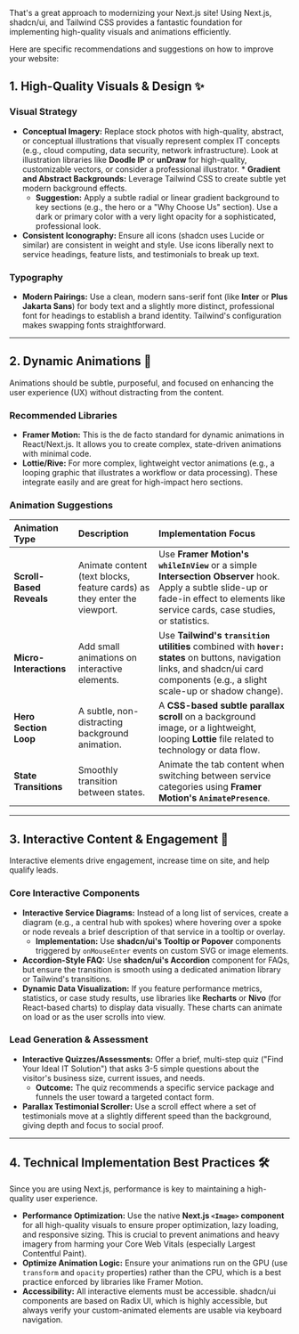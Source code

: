 That's a great approach to modernizing your Next.js site! Using Next.js, shadcn/ui, and Tailwind CSS provides a fantastic foundation for implementing high-quality visuals and animations efficiently.

Here are specific recommendations and suggestions on how to improve your website:

## 1. High-Quality Visuals & Design ✨

### Visual Strategy

- **Conceptual Imagery:** Replace stock photos with high-quality, abstract, or conceptual illustrations that visually represent complex IT concepts (e.g., cloud computing, data security, network infrastructure). Look at illustration libraries like **Doodle IP** or **unDraw** for high-quality, customizable vectors, or consider a professional illustrator. \* **Gradient and Abstract Backgrounds:** Leverage Tailwind CSS to create subtle yet modern background effects.
  - **Suggestion:** Apply a subtle radial or linear gradient background to key sections (e.g., the hero or a "Why Choose Us" section). Use a dark or primary color with a very light opacity for a sophisticated, professional look.
- **Consistent Iconography:** Ensure all icons (shadcn uses Lucide or similar) are consistent in weight and style. Use icons liberally next to service headings, feature lists, and testimonials to break up text.

### Typography

- **Modern Pairings:** Use a clean, modern sans-serif font (like **Inter** or **Plus Jakarta Sans**) for body text and a slightly more distinct, professional font for headings to establish a brand identity. Tailwind's configuration makes swapping fonts straightforward.

---

## 2. Dynamic Animations 🚀

Animations should be subtle, purposeful, and focused on enhancing the user experience (UX) without distracting from the content.

### Recommended Libraries

- **Framer Motion:** This is the de facto standard for dynamic animations in React/Next.js. It allows you to create complex, state-driven animations with minimal code.
- **Lottie/Rive:** For more complex, lightweight vector animations (e.g., a looping graphic that illustrates a workflow or data processing). These integrate easily and are great for high-impact hero sections.

### Animation Suggestions

| Animation Type           | Description                                                              | Implementation Focus                                                                                                                                                                     |
| :----------------------- | :----------------------------------------------------------------------- | :--------------------------------------------------------------------------------------------------------------------------------------------------------------------------------------- |
| **Scroll-Based Reveals** | Animate content (text blocks, feature cards) as they enter the viewport. | Use **Framer Motion's `whileInView`** or a simple **Intersection Observer** hook. Apply a subtle slide-up or fade-in effect to elements like service cards, case studies, or statistics. |
| **Micro-Interactions**   | Add small animations on interactive elements.                            | Use **Tailwind's `transition` utilities** combined with **`hover:` states** on buttons, navigation links, and shadcn/ui card components (e.g., a slight scale-up or shadow change).      |
| **Hero Section Loop**    | A subtle, non-distracting background animation.                          | A **CSS-based subtle parallax scroll** on a background image, or a lightweight, looping **Lottie** file related to technology or data flow.                                              |
| **State Transitions**    | Smoothly transition between states.                                      | Animate the tab content when switching between service categories using **Framer Motion's `AnimatePresence`**.                                                                           |

---

## 3. Interactive Content & Engagement 🤝

Interactive elements drive engagement, increase time on site, and help qualify leads.

### Core Interactive Components

- **Interactive Service Diagrams:** Instead of a long list of services, create a diagram (e.g., a central hub with spokes) where hovering over a spoke or node reveals a brief description of that service in a tooltip or overlay.
  - **Implementation:** Use **shadcn/ui's Tooltip or Popover** components triggered by `onMouseEnter` events on custom SVG or image elements.
- **Accordion-Style FAQ:** Use **shadcn/ui's Accordion** component for FAQs, but ensure the transition is smooth using a dedicated animation library or Tailwind's transitions.
- **Dynamic Data Visualization:** If you feature performance metrics, statistics, or case study results, use libraries like **Recharts** or **Nivo** (for React-based charts) to display data visually. These charts can animate on load or as the user scrolls into view.

### Lead Generation & Assessment

- **Interactive Quizzes/Assessments:** Offer a brief, multi-step quiz ("Find Your Ideal IT Solution") that asks 3-5 simple questions about the visitor's business size, current issues, and needs.
  - **Outcome:** The quiz recommends a specific service package and funnels the user toward a targeted contact form.
- **Parallax Testimonial Scroller:** Use a scroll effect where a set of testimonials move at a slightly different speed than the background, giving depth and focus to social proof.

---

## 4. Technical Implementation Best Practices 🛠️

Since you are using Next.js, performance is key to maintaining a high-quality user experience.

- **Performance Optimization:** Use the native **Next.js `<Image>` component** for all high-quality visuals to ensure proper optimization, lazy loading, and responsive sizing. This is crucial to prevent animations and heavy imagery from harming your Core Web Vitals (especially Largest Contentful Paint).
- **Optimize Animation Logic:** Ensure your animations run on the GPU (use `transform` and `opacity` properties) rather than the CPU, which is a best practice enforced by libraries like Framer Motion.
- **Accessibility:** All interactive elements must be accessible. shadcn/ui components are based on Radix UI, which is highly accessible, but always verify your custom-animated elements are usable via keyboard navigation.
